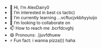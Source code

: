 - 👋 Hi, I’m AlexDairy0
- 👀 I’m interested in best cs tactic)
- 🌱 I’m currently learning ...vcftucjvkbhyyiuijo
- 💞️ I’m looking to collaborate on 
- 📫 How to reach me .bcrfdcvghj
- 😄 Pronouns: .)juvfdhuew
- ⚡ Fun fact: i wanna pizza))) haha
<!---
AlexDairy0/AlexDairy0 is a ✨ special ✨ repository because its `README.md` (this file) appears on your GitHub profile.
You can click the Preview link to take a look at your changes.
---
